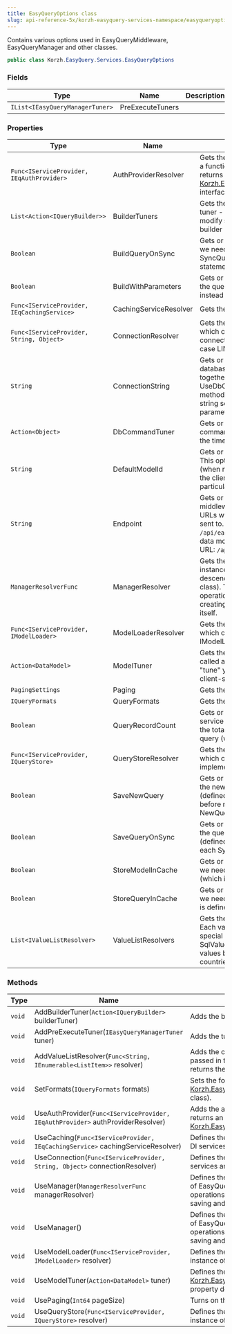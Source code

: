 ```yaml
---
title: EasyQueryOptions class
slug: api-reference-5x/korzh-easyquery-services-namespace/easyqueryoptions-class
---
```


Contains various options used in EasyQueryMiddleware, EasyQueryManager and other classes.
```csharp
public class Korzh.EasyQuery.Services.EasyQueryOptions

```

### Fields

| Type | Name | Description | 
| --- | --- | --- | 
| `IList<IEasyQueryManagerTuner>` | PreExecuteTuners |  | 


### Properties

| Type | Name | Description | 
| --- | --- | --- | 
| `Func<IServiceProvider, IEqAuthProvider>` | AuthProviderResolver | Gets the authentication provider resolver  - a function that (most possibly) creates and returns an instance of  [Korzh.EasyQuery.Services.IEqAuthProvider](//easyquery/docs/api-reference-5x/korzh-easyquery-services-namespace/ieqauthprovider-interface) interface. | 
| `List<Action<IQueryBuilder>>` | BuilderTuners | Gets the list of the builder tuners.  Each tuner - is a function which allows to modify some options of the current query builder | 
| `Boolean` | BuildQueryOnSync | Gets or sets the value indicating whether we need to build query on every SyncQuery request and attach the statement to the response. | 
| `Boolean` | BuildWithParameters | Gets or sets the value indicating whether the query will be built with parameters instead of injected values | 
| `Func<IServiceProvider, IEqCachingService>` | CachingServiceResolver | Gets the caching service resolver | 
| `Func<IServiceProvider, String, Object>` | ConnectionResolver | Gets the connection resolver - a function which creates and returns the database connection (or the context collection in case LINQ manager). | 
| `String` | ConnectionString | Gets or sets the connection string to a database.  Usually this property is used together with UseDbConnection and UseDbConnectionModelLoader extension methods to avoid defining the connection string separately in each of these methods' parameters. | 
| `Action<Object>` | DbCommandTuner | Gets or sets the tune for database commands. Here you can set, for example, the timeout of your DB requests. | 
| `String` | DefaultModelId | Gets or sets the default model identifier.  This option is used with FileModelLoader (when no other model loader is defined)  if the client side scripts don't pass any particular model ID in requests | 
| `String` | Endpoint | Gets or sets the endpoint of EasyQuery middleware.  This will be the base part of all URLs where all EasyQuery requests are sent to.  The default value is `/api/easyquery`, so the request to get the data model by its ID will have the following URL: `/api/easyquery/models/{modelId}` | 
| `ManagerResolverFunc` | ManagerResolver | Gets the resolver which creates an instance of EasyQuery Manager (a descendant of EasyQueryManagerBase class).  This class defines all basic operations with the models and queries: creating, loading, saving, query building itself. | 
| `Func<IServiceProvider, IModelLoader>` | ModelLoaderResolver | Gets the model loader resolver - a function which creates and returns an instance of IModelLoader interface. | 
| `Action<DataModel>` | ModelTuner | Gets the model tuner - an action which is called after the model loading and allows to "tune" your model before sending it to the client-side. | 
| `PagingSettings` | Paging | Gets the paging settings. | 
| `IQueryFormats` | QueryFormats | Gets the query formats. | 
| `Boolean` | QueryRecordCount | Gets or sets a value indicating whether the service should send one more query to get the total number of records for the main query (when the Paging is enabed). | 
| `Func<IServiceProvider, IQueryStore>` | QueryStoreResolver | Gets the query store resolver - a function which creates and returns an object which implements IQueryStore interface | 
| `Boolean` | SaveNewQuery | Gets or sets the value indicating whether the new query must be saved to the store (defined by UseQueryStore method) before return it as a response on NewQuery request. | 
| `Boolean` | SaveQueryOnSync | Gets or sets the value indicating whether the query will be saved to the store (defined by UseQueryStore method) on each SyncQuery request. | 
| `Boolean` | StoreModelInCache | Gets or sets the value indicating whether we need to store the model in cache (which is defined separately). | 
| `Boolean` | StoreQueryInCache | Gets or sets the value indicating whether we need to store the query in cache (which is defined separately). | 
| `List<IValueListResolver>` | ValueListResolvers | Gets the collection of value list resolvers. Each value list resolver can process one special case of the lists.  For example SqlValueListResolver returns the list of values by SQL statement (like list of countries or list of some categories). | 


### Methods

| Type | Name | Description | 
| --- | --- | --- | 
| `void` | AddBuilderTuner(`Action<IQueryBuilder>` builderTuner) | Adds the builder tuner. <seealso cref="P:Korzh.EasyQuery.Services.EasyQueryOptions.BuilderTuners" /> | 
| `void` | AddPreExecuteTuner(`IEasyQueryManagerTuner` tuner) | Adds the tuner which is called before the query execution. | 
| `void` | AddValueListResolver(`Func<String, IEnumerable<ListItem>>` resolver) | Adds the custom value list resolver defined by a function passed in the parameter. The function takes a list name and returns the list of values. | 
| `void` | SetFormats(`IQueryFormats` formats) | Sets the formats of the query builder (an instance of [Korzh.EasyQuery.Services.EasyQueryOptions.QueryFormats](//easyquery/docs/api-reference-5x/korzh-easyquery-services-namespace/easyqueryoptions-class) class). | 
| `void` | UseAuthProvider(`Func<IServiceProvider, IEqAuthProvider>` authProviderResolver) | Adds the authentication provider resolver - a function which returns an object with [Korzh.EasyQuery.Services.IEqAuthProvider](//easyquery/docs/api-reference-5x/korzh-easyquery-services-namespace/ieqauthprovider-interface) interface. | 
| `void` | UseCaching(`Func<IServiceProvider, IEqCachingService>` cachingServiceResolver) | Defines the functions which returns the caching service by DI services | 
| `void` | UseConnection(`Func<IServiceProvider, String, Object>` connectionResolver) | Defines the functions which returns the connection by DI services and model ID | 
| `void` | UseManager(`ManagerResolverFunc` managerResolver) | Defines the function which creates and returns an instance of EasyQuery manager.  The manager defines all basic operations with the models and queries: creating, loading, saving and query building itself. | 
| `void` | UseManager() | Defines the function which creates and returns an instance of EasyQuery manager.  The manager defines all basic operations with the models and queries: creating, loading, saving and query building itself. | 
| `void` | UseModelLoader(`Func<IServiceProvider, IModelLoader>` resolver) | Defines the functions which returns the model loader - an instance of IModelLoader interface | 
| `void` | UseModelTuner(`Action<DataModel>` tuner) | Defines the model tuner. See more about the model tuner in [Korzh.EasyQuery.Services.EasyQueryOptions.ModelTuner](//easyquery/docs/api-reference-5x/korzh-easyquery-services-namespace/easyqueryoptions-class) property description | 
| `void` | UsePaging(`Int64` pageSize) | Turns on the paging and sets the page size. | 
| `void` | UseQueryStore(`Func<IServiceProvider, IQueryStore>` resolver) | Defines the functions which returns the query store - an instance of IQueryStore interface |